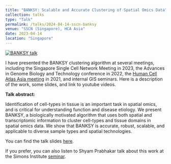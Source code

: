 ```yaml
---
title: "BANKSY: Scalable and Accurate Clustering of Spatial Omics Data"
collection: talks
type: "Talk"
permalink: /talks/2024-04-14-sscn-banksy
venue: "SSCN (Singapore), HCA Asia"
date: 2023-04-14
location: "Singapore"
---
```

[![BANKSY talk](/files/banksy-talk-hca2021.png)](https://youtu.be/MeddQqZRCiM?si=s7JP8rds4XBBDZqE&t=6416 "BANKSY Talk HCA")

I have presented the BANKSY clustering algorithm at several meetings, including the Singapore Single Cell Network Meeting in 2023, the Advances in Genome Biology and Technology conference in 2022, the [Human Cell Atlas Asia meeting](https://youtu.be/MeddQqZRCiM?si=kqeYI3ugBbbDs6LN&t=6390)  in 2021, and internal GIS seminars. Here is a description of the work, some slides, and link to youtube videos. 

**Talk abstract:**

Identification of cell-types in tissue is an important task in spatial omics, and is critical for understanding function and disease etiology. We present BANKSY, a biologically motivated algorithm that uses both spatial and transcriptomic information to cluster cell-types and tissue domains in spatial omics data. We show that BANKSY is accurate, robust, scalable, and applicable to diverse sample types and spatial technologies.

You can find the talk slides [here](/files/BANKSY_SSCN_2023_v2_ppt.pptx). 

If you prefer, you can also listen to Shyam Prabhakar talk about this work at the Simons Institute [seminar](https://www.youtube.com/watch?v=-6kP9RsReRM).

